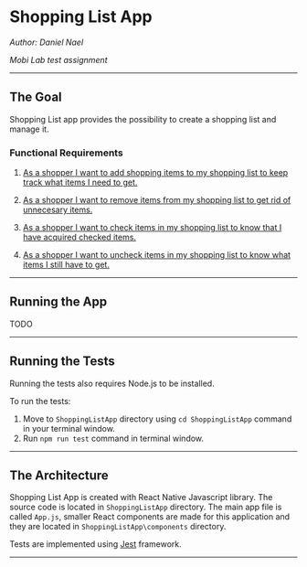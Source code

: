 # Shopping List App

_Author: Daniel Nael_

_Mobi Lab test assignment_

---

## The Goal

Shopping List app provides the possibility to create a shopping list and manage it.

### Functional Requirements

1. [As a shopper I want to add shopping items to my shopping list to keep track what items I need to get.](https://github.com/dannynt/ShoppingListApp/issues/1)

2. [As a shopper I want to remove items from my shopping list to get rid of unnecesary items.](https://github.com/dannynt/ShoppingListApp/issues/2)

3. [As a shopper I want to check items in my shopping list to know that I have acquired checked items.](https://github.com/dannynt/ShoppingListApp/issues/3)

4. [As a shopper I want to uncheck items in my shopping list to know what items I still have to get.](https://github.com/dannynt/ShoppingListApp/issues/3)

---

## Running the App

TODO

---

## Running the Tests

Running the tests also requires Node.js to be installed.

To run the tests:

1. Move to `ShoppingListApp` directory using `cd ShoppingListApp` command in your terminal window.
2. Run `npm run test` command in terminal window.

---

## The Architecture

Shopping List App is created with React Native Javascript library. The source code is located in `ShoppingListApp` directory. The main app file is called `App.js`, smaller React components are made for this application and they are located in `ShoppingListApp\components` directory.

Tests are implemented using [Jest](https://jestjs.io/) framework.

---
